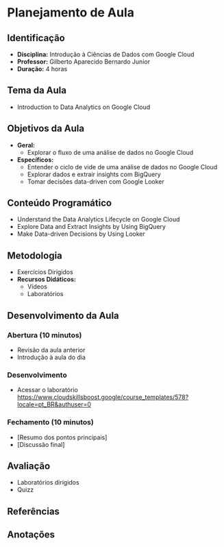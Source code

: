 # Planejamento de Aula

## Identificação
- **Disciplina:** Introdução à Ciências de Dados com Google Cloud
- **Professor:** Gilberto Aparecido Bernardo Junior
- **Duração:** 4 horas

## Tema da Aula
- Introduction to Data Analytics on Google Cloud

## Objetivos da Aula
- **Geral:** 
  - Explorar o fluxo de uma análise de dados no Google Cloud
- **Específicos:**
  - Entender o ciclo de vide de uma análise de dados no Google Cloud
  - Explorar dados e extrair insights com BigQuery
  - Tomar decisões data-driven com Google Looker

## Conteúdo Programático
- Understand the Data Analytics Lifecycle on Google Cloud
- Explore Data and Extract Insights by Using BigQuery
- Make Data-driven Decisions by Using Looker

## Metodologia
- Exercícios Dirigidos
- **Recursos Didáticos:**
  - Vídeos
  - Laboratórios

## Desenvolvimento da Aula

### Abertura (10 minutos)
- Revisão da aula anterior
- Introdução à aula do dia

### Desenvolvimento 
- Acessar o laboratório https://www.cloudskillsboost.google/course_templates/578?locale=pt_BR&authuser=0

### Fechamento (10 minutos)
- [Resumo dos pontos principais]
- [Discussão final]

## Avaliação
- Laboratórios dirigidos
- Quizz

## Referências


## Anotações

